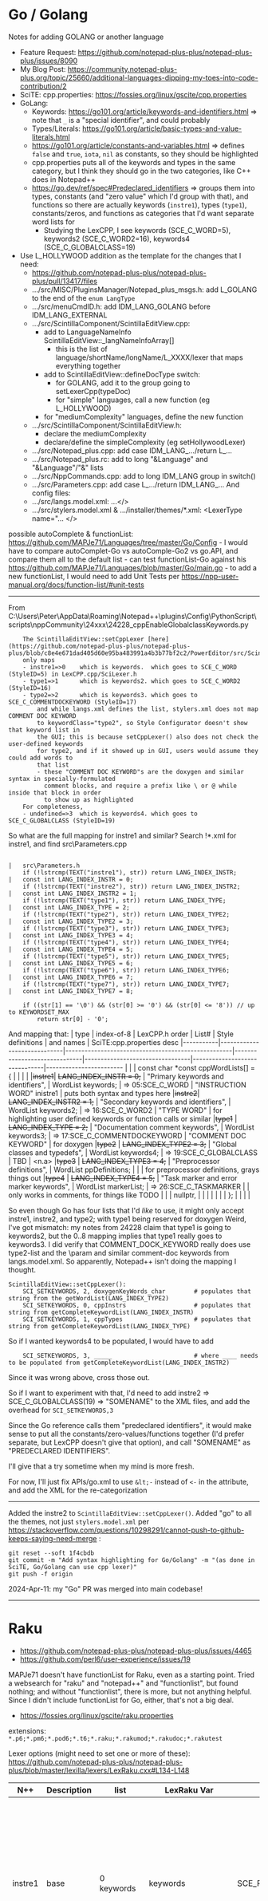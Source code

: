 # Go / Golang

Notes for adding GOLANG or another language
- Feature Request: https://github.com/notepad-plus-plus/notepad-plus-plus/issues/8090
- My Blog Post: https://community.notepad-plus-plus.org/topic/25660/additional-languages-dipping-my-toes-into-code-contribution/2
- SciTE: cpp.properties: https://fossies.org/linux/gscite/cpp.properties
- GoLang:
	- Keywords: https://go101.org/article/keywords-and-identifiers.html     => note that `_` is a "special identifier", and could probably
	- Types/Literals: https://go101.org/article/basic-types-and-value-literals.html
    - https://go101.org/article/constants-and-variables.html    => defines `false` and `true`, `iota`, `nil` as constants, so they should be highlighted
	- cpp.properties puts all of the keywords and types in the same category,
		but I think they should go in the two categories, like C++ does in Notepad++
    - https://go.dev/ref/spec#Predeclared_identifiers => groups them into types, constants (and "zero value" which I'd group with that), and functions
        so there are actually keywords (`instre1`), types (`type1`), constants/zeros, and functions as categories that I'd want separate word lists for
        - Studying the LexCPP, I see keywords (SCE_C_WORD=5), keywords2 (SCE_C_WORD2=16), keywords4 (SCE_C_GLOBALCLASS=19)
- Use L_HOLLYWOOD addition as the template for the changes that I need:
	- https://github.com/notepad-plus-plus/notepad-plus-plus/pull/13417/files
	- .../src/MISC/PluginsManager/Notepad_plus_msgs.h: add L_GOLANG to the end of the `enum LangType`
	- .../src/menuCmdID.h: add IDM_LANG_GOLANG before IDM_LANG_EXTERNAL
	- .../src/ScintillaComponent/ScintillaEditView.cpp:
		- add to LanguageNameInfo ScintillaEditView::_langNameInfoArray[]
  			- this is the list of language/shortName/longName/L_XXXX/lexer that maps everything together
		- add to ScintillaEditView::defineDocType switch:
			- for GOLANG, add it to the group going to setLexerCpp(typeDoc)
			- for "simple" languages, call a new function (eg L_HOLLYWOOD)
		- for "mediumComplexity" languages, define the new function
	- .../src/ScintillaComponent/ScintillaEditView.h:
		- declare the mediumComplexity
		- declare/define the simpleComplexity (eg setHollywoodLexer)
	- .../src/Notepad_plus.cpp: add case IDM_LANG_.../return L_...
	- .../src/Notepad_plus.rc: add to long "&Language" and "&Language"/"&<LETTER>" lists
	- .../src/NppCommands.cpp: add to long IDM_LANG group in switch()
	- .../src/Parameters.cpp: add case L_.../return IDM_LANG_...
And config files:
	- .../src/langs.model.xml: <Language>...</>
	- .../src/stylers.model.xml & .../installer/themes/*.xml: <LexerType name="... </>

possible autoComplete & functionList: https://github.com/MAPJe71/Languages/tree/master/Go/Config
	- I would have to compare autoComplet-Go vs autoComple-Go2 vs go.API, and compare them all to the default list
	- can test functionList-Go against his https://github.com/MAPJe71/Languages/blob/master/Go/main.go
	- to add a new functionList, I would need to add Unit Tests per https://npp-user-manual.org/docs/function-list/#unit-tests


-----
From C:\Users\Peter\AppData\Roaming\Notepad++\plugins\Config\PythonScript\scripts\nppCommunity\24xxx\24228_cppEnableGlobalclassKeywords.py

```
    The ScintillaEditView::setCppLexer [here](https://github.com/notepad-plus-plus/notepad-plus-plus/blob/c8e4e671dad405d60e95ba483991a4b3b77bf2c2/PowerEditor/src/ScintillaComponent/ScintillaEditView.cpp#L929)
    only maps
    - instre1=>0    which is keywords.  which goes to SCE_C_WORD  (StyleID=5) in LexCPP.cpp/SciLexer.h
    - type1=>1      which is keywords2. which goes to SCE_C_WORD2 (StyleID=16)
    - type2=>2      which is keywords3. which goes to SCE_C_COMMENTDOCKEYWORD (StyleID=17)
        and while langs.xml defines the list, stylers.xml does not map COMMENT DOC KEYWORD
        to keywordClass="type2", so Style Configurator doesn't show that keyword list in
        the GUI; this is because setCppLexer() also does not check the user-defined keywords
        for type2, and if it showed up in GUI, users would assume they could add words to
        that list
        - these "COMMENT DOC KEYWORD"s are the doxygen and similar syntax in specially-formulated
          comment blocks, and require a prefix like \ or @ while inside that block in order
          to show up as highlighted
    For completeness,
    - undefined=>3  which is keywords4. which goes to SCE_C_GLOBALCLASS (StyleID=19)
```

So what are the full mapping for instre1 and similar? Search !*.xml for instre1, and find src\Parameters.cpp
```
                                                                            |   src\Parameters.h
	if (!lstrcmp(TEXT("instre1"), str)) return LANG_INDEX_INSTR;            |   const int LANG_INDEX_INSTR = 0;
	if (!lstrcmp(TEXT("instre2"), str)) return LANG_INDEX_INSTR2;           |   const int LANG_INDEX_INSTR2 = 1;
	if (!lstrcmp(TEXT("type1"), str)) return LANG_INDEX_TYPE;               |   const int LANG_INDEX_TYPE = 2;
	if (!lstrcmp(TEXT("type2"), str)) return LANG_INDEX_TYPE2;              |   const int LANG_INDEX_TYPE2 = 3;
	if (!lstrcmp(TEXT("type3"), str)) return LANG_INDEX_TYPE3;              |   const int LANG_INDEX_TYPE3 = 4;
	if (!lstrcmp(TEXT("type4"), str)) return LANG_INDEX_TYPE4;              |   const int LANG_INDEX_TYPE4 = 5;
	if (!lstrcmp(TEXT("type5"), str)) return LANG_INDEX_TYPE5;              |   const int LANG_INDEX_TYPE5 = 6;
	if (!lstrcmp(TEXT("type6"), str)) return LANG_INDEX_TYPE6;              |   const int LANG_INDEX_TYPE6 = 7;
	if (!lstrcmp(TEXT("type7"), str)) return LANG_INDEX_TYPE7;              |   const int LANG_INDEX_TYPE7 = 8;

	if ((str[1] == '\0') && (str[0] >= '0') && (str[0] <= '8')) // up to KEYWORDSET_MAX
		return str[0] - '0';
```

And mapping that:
|  type     |    index-of-8               | LexCPP.h order                                     | List#                        | Style definitions               |   and names                   | SciTE:cpp.properties desc
|-----------|-----------------------------|----------------------------------------------------|------------------------------|---------------------------------|-------------------------------|------------------------
|           |                             | const char *const cppWordLists[] = {               |                              |                                 |                               |
|~~instre1~~|  ~~LANG_INDEX_INSTR = 0;~~  |        "Primary keywords and identifiers",         |	WordList keywords;          | => 05:SCE_C_WORD                | "INSTRUCTION WORD" inistre1   |   puts both syntax and types here
|~~instre2~~|  ~~LANG_INDEX_INSTR2 = 1;~~ |        "Secondary keywords and identifiers",       |	WordList keywords2;         | => 16:SCE_C_WORD2               | "TYPE WORD"                   |   for highlighting user defined keywords or function calls or similar
|~~type1~~  |  ~~LANG_INDEX_TYPE = 2;~~   |        "Documentation comment keywords",           |	WordList keywords3;         | => 17:SCE_C_COMMENTDOCKEYWORD   | "COMMENT DOC KEYWORD"         |   for doxygen
|~~type2~~  |  ~~LANG_INDEX_TYPE2 = 3;~~  |        "Global classes and typedefs",              |	WordList keywords4;         | => 19:SCE_C_GLOBALCLASS         | TBD                           |   <n.a>
|~~type3~~  |  ~~LANG_INDEX_TYPE3 = 4;~~  |        "Preprocessor definitions",                 |	WordList ppDefinitions;     |                                 |                               |   for preprocessor definitions, grays things out
|~~type4~~  |  ~~LANG_INDEX_TYPE4 = 5;~~  |        "Task marker and error marker keywords",    |	WordList markerList;        | => 26:SCE_C_TASKMARKER          |                               |   only works in comments, for things like TODO
|           |                             |         nullptr,                                   |                              |                                 |                               |
|           |                             | };                                                 |                              |                                 |                               |


So even though Go has four lists that I'd _like_ to use, it might only accept instre1, instre2, and type2; with type1 being reserved for doxygen
Weird, I've got mismatch: my notes from 24228 claim that type1 is going to keywords2, but the 0..8 mapping implies that type1 really goes to keywords3.
I did verify that COMMENT_DOCK_KEYWORD really does use type2-list and the \param and similar comment-doc keywords from langs.model.xml.
So apparently, Notepad++ isn't doing the mapping I thought.

```
ScintillaEditView::setCppLexer():
    SCI_SETKEYWORDS, 2, doxygenKeyWords_char        # populates that string from the getWordList(LANG_INDEX_TYPE2)
    SCI_SETKEYWORDS, 0, cppInstrs                   # populates that string from getCompleteKeywordList(LANG_INDEX_INSTR)
    SCI_SETKEYWORDS, 1, cppTypes                    # populates that string from getCompleteKeywordList(LANG_INDEX_TYPE)
```

So if I wanted keywords4 to be populated, I would have to add
```
    SCI_SETKEYWORDS, 3, _____                       # where ____ needs to be populated from getCompleteKeywordList(LANG_INDEX_INSTR2)
```
Since it was wrong above, cross those out.

So if I want to experiment with that, I'd need to add instre2 => SCE_C_GLOBALCLASS(19) => "SOMENAME" to the XML files, and add the overhead for `SCI_SETKEYWORDS,3`  

Since the Go reference calls them "predeclared identifiers", it would make sense to put all the constants/zero-values/functions together (I'd prefer separate, but LexCPP doesn't give that option), and call "SOMENAME" as "PREDECLARED IDENTIFIERS".

I'll give that a try sometime when my mind is more fresh.  

For now, I'll just fix APIs/go.xml to use `&lt;-` instead of `<-` in the attribute, and add the XML for the re-categorization

---

Added the instre2 to `ScintillaEditView::setCppLexer()`.  Added "go" to all the themes, not just `stylers.model.xml`
per https://stackoverflow.com/questions/10298291/cannot-push-to-github-keeps-saying-need-merge :
```
git reset --soft 1f4cbdb
git commit -m "Add syntax highlighting for Go/Golang" -m "(as done in SciTE, Go/Golang can use cpp lexer)"
git push -f origin
```


2024-Apr-11: my "Go" PR was merged into main codebase!

---

# Raku

- https://github.com/notepad-plus-plus/notepad-plus-plus/issues/4465
- https://github.com/perl6/user-experience/issues/19

MAPJe71 doesn't have functionList for Raku, even as a starting point.  Tried a websearch for "raku" and "notepad++" and "functionlist", but found nothing; and without "functionlist", there is more, but not anything helpful.  Since I didn't include functionList for Go, either, that's not a big deal.

- https://fossies.org/linux/gscite/raku.properties

extensions: `*.p6;*.pm6;*.pod6;*.t6;*.raku;*.rakumod;*.rakudoc;*.rakutest`

Lexer options (might need to set one or more of these): https://github.com/notepad-plus-plus/notepad-plus-plus/blob/master/lexilla/lexers/LexRaku.cxx#L134-L148

| N++     | Description              | list        | LexRaku Var          | SCE               | Keywords
|---------|--------------------------|-------------|----------------------|-------------------|----------
| instre1 | base                     | 0 keywords  | keywords             | SCE_RAKU_WORD     | BEGIN CATCH CHECK CONTROL END ENTER EVAL FIRST INIT KEEP LAST LEAVE NEXT POST PRE START TEMP UNDO after also andthen as async augment bag before but category circumfix class cmp complex constant contend default defer div does dynamic else elsif enum eq eqv extra fail fatal ff fff for gather gcd ge given grammar gt handles has if infix is lcm le leave leg let lift loop lt macro make maybe method mix mod module multi ne not o only oo or orelse orwith postcircumfix postfix prefix proto regex repeat require return-rw returns role rule size_t slang start str submethod subset supersede take temp term token trusts try unit unless until when where while with without x xor xx
| instre2 | functions                | 1 keywords2 | functions            | SCE_RAKU_FUNCTION | ACCEPTS AT-KEY EVALFILE EXISTS-KEY Filetests IO STORE abs accept acos acosec acosech acosh acotan acotanh alarm and antipairs asec asech asin asinh atan atan2 atanh base bind binmode bless break caller ceiling chars chdir chmod chomp chop chr chroot chrs cis close closedir codes comb conj connect contains continue cos cosec cosech cosh cotan cotanh crypt dbm defined die do dump each elems eof exec exists exit exp expmod fc fcntl fileno flat flip flock floor fmt fork formats functions get getc getpeername getpgrp getppid getpriority getsock gist glob gmtime goto grep hyper import index int invert ioctl is-prime iterator join keyof keys kill kv last lazy lc lcfirst lines link list listen local localtime lock log log10 lsb lstat map match mkdir msb msg my narrow new next no of open ord ords our pack package pairs path pick pipe polymod pop pos pred print printf prototype push quoting race rand read readdir readline readlink readpipe recv redo ref rename requires reset return reverse rewinddir rindex rmdir roots round samecase say scalar sec sech seek seekdir select semctl semget semop send set setpgrp setpriority setsockopt shift shm shutdown sign sin sinh sleep sockets sort splice split sprintf sqrt srand stat state study sub subst substr substr-rw succ symlink sys syscall system syswrite tan tanh tc tclc tell telldir tie time times trans trim trim-leading trim-trailing truncate uc ucfirst unimatch uniname uninames uniprop uniprops unival unlink unpack unpolar unshift untie use utime values wait waitpid wantarray warn wordcase words write
| type1   | types                    | 2 keywords3 | typesBasic           | SCE_RAKU_TYPEDEF  | AST Any Block Bool CallFrame Callable Code Collation Compiler Complex ComplexStr Cool CurrentThreadScheduler Date DateTime Dateish Distribution Distribution::Hash Distribution::Locally Distribution::Path Duration Encoding Encoding::Registry Endian FatRat ForeignCode HyperSeq HyperWhatever Instant Int IntStr Junction Label Lock::Async Macro Method Mu Nil Num NumStr Numeric ObjAt Parameter Perl PredictiveIterator Proxy RaceSeq Rat RatStr Rational Real Routine Routine::WrapHandle Scalar Sequence Signature Str StrDistance Stringy Sub Submethod Telemetry Telemetry::Instrument::Thread Telemetry::Instrument::ThreadPool Telemetry::Instrument::Usage Telemetry::Period Telemetry::Sampler UInt ValueObjAt Variable Version Whatever WhateverCode atomicint bit bool buf buf1 buf16 buf2 buf32 buf4 buf64 buf8 int int1 int16 int2 int32 int4 int64 int8 long longlong num num32 num64 rat rat1 rat16 rat2 rat32 rat4 rat64 rat8 uint uint1 uint16 uint2 uint32 uint4 uint64 uint8 utf16 utf32 utf8
| type2   | types composite          | 3 keywords4 | typesComposite       | SCE_RAKU_TYPEDEF  | Array Associative Bag BagHash Baggy Blob Buf Capture Enumeration Hash Iterable Iterator List Map Mix MixHash Mixy NFC NFD NFKC NFKD Pair Positional PositionalBindFailover PseudoStash QuantHash Range Seq Set SetHash Setty Slip Stash Uni utf8
| type3   | types domain specific    | 4 keywords5 | typesDomainSpecific  | SCE_RAKU_TYPEDEF  | Attribute Cancellation Channel CompUnit CompUnit::Repository CompUnit::Repository::FileSystem CompUnit::Repository::Installation Distro Grammar IO IO::ArgFiles IO::CatHandle IO::Handle IO::Notification IO::Path IO::Path::Cygwin IO::Path::QNX IO::Path::Unix IO::Path::Win32 IO::Pipe IO::Socket IO::Socket::Async IO::Socket::INET IO::Spec IO::Spec::Cygwin IO::Spec::QNX IO::Spec::Unix IO::Spec::Win32 IO::Special Kernel Lock Match Order Pod::Block Pod::Block::Code Pod::Block::Comment Pod::Block::Declarator Pod::Block::Named Pod::Block::Para Pod::Block::Table Pod::Defn Pod::FormattingCode Pod::Heading Pod::Item Proc Proc::Async Promise Regex Scheduler Semaphore Supplier Supplier::Preserving Supply Systemic Tap Thread ThreadPoolScheduler VM
| type4   | types domain exceptions  | 5 keywords6 | typesExceptions      | SCE_RAKU_TYPEDEF  | Backtrace Backtrace::Frame CX::Done CX::Emit CX::Last CX::Next CX::Proceed CX::Redo CX::Return CX::Succeed CX::Take CX::Warn Exception Failure X::AdHoc X::Anon::Augment X::Anon::Multi X::Assignment::RO X::Attribute::NoPackage X::Attribute::Package X::Attribute::Required X::Attribute::Undeclared X::Augment::NoSuchType X::Bind X::Bind::NativeType X::Bind::Slice X::Caller::NotDynamic X::Channel::ReceiveOnClosed X::Channel::SendOnClosed X::Comp X::Composition::NotComposable X::Constructor::Positional X::Control X::ControlFlow X::ControlFlow::Return X::DateTime::TimezoneClash X::Declaration::Scope X::Declaration::Scope::Multi X::Does::TypeObject X::Dynamic::NotFound X::Eval::NoSuchLang X::Export::NameClash X::IO X::IO::Chdir X::IO::Chmod X::IO::Copy X::IO::Cwd X::IO::Dir X::IO::DoesNotExist X::IO::Link X::IO::Mkdir X::IO::Move X::IO::Rename X::IO::Rmdir X::IO::Symlink X::IO::Unlink X::Inheritance::NotComposed X::Inheritance::Unsupported X::Method::InvalidQualifier X::Method::NotFound X::Method::Private::Permission X::Method::Private::Unqualified X::Mixin::NotComposable X::NYI X::NoDispatcher X::Numeric::Real X::OS X::Obsolete X::OutOfRange X::Package::Stubbed X::Parameter::Default X::Parameter::MultipleTypeConstraints X::Parameter::Placeholder X::Parameter::Twigil X::Parameter::WrongOrder X::Phaser::Multiple X::Phaser::PrePost X::Placeholder::Block X::Placeholder::Mainline X::Pod X::Proc::Async X::Proc::Async::AlreadyStarted X::Proc::Async::BindOrUse X::Proc::Async::CharsOrBytes X::Proc::Async::MustBeStarted X::Proc::Async::OpenForWriting X::Proc::Async::TapBeforeSpawn X::Proc::Unsuccessful X::Promise::CauseOnlyValidOnBroken X::Promise::Vowed X::Redeclaration X::Role::Initialization X::Scheduler::CueInNaNSeconds X::Seq::Consumed X::Sequence::Deduction X::Signature::NameClash X::Signature::Placeholder X::Str::Numeric X::StubCode X::Syntax X::Syntax::Augment::WithoutMonkeyTyping X::Syntax::Comment::Embedded X::Syntax::Confused X::Syntax::InfixInTermPosition X::Syntax::Malformed X::Syntax::Missing X::Syntax::NegatedPair X::Syntax::NoSelf X::Syntax::Number::RadixOutOfRange X::Syntax::P5 X::Syntax::Perl5Var X::Syntax::Regex::Adverb X::Syntax::Regex::SolitaryQuantifier X::Syntax::Reserved X::Syntax::Self::WithoutObject X::Syntax::Signature::InvocantMarker X::Syntax::Term::MissingInitializer X::Syntax::UnlessElse X::Syntax::Variable::Match X::Syntax::Variable::Numeric X::Syntax::Variable::Twigil X::Temporal X::Temporal::InvalidFormat X::TypeCheck X::TypeCheck::Assignment X::TypeCheck::Binding X::TypeCheck::Return X::TypeCheck::Splice X::Undeclared
| type5   | adverbs                  | 6 keywords7 | adverbs              | SCE_RAKU_ADVERB   | D a array b backslash c closure delete double exec exists f function h hash heredoc k kv p q qq quotewords s scalar single sym to v val w words ww x

Oddly, while they have four different keyword lists for types, they only have one SCE_RAKU_TYPEDEF=22 style number for it; since Notepad++ cannot map multiple lists to the same Style in StyleConfigurator, I guess I'll have to merge those.


|  # | SCE                    | Styling                                               |
|----|------------------------|-------------------------------------------------------|
|  0 | SCE_RAKU_DEFAULT       | fore:#808080                                          |
|  1 | SCE_RAKU_ERROR         | \$(colour.error)                                       |
|  2 | SCE_RAKU_COMMENTLINE   | \$(colour.code.comment.line),$(font.code.comment.line) |
|  3 | SCE_RAKU_COMMENTEMBED  | \$(colour.code.comment.doc),$(font.code.comment.doc)   |
|  4 | SCE_RAKU_POD           | \$(colour.code.comment.box),$(font.code.comment.box)   |
|  5 | SCE_RAKU_CHARACTER     | \$(colour.char),$(font.monospace)                      |
|  6 | SCE_RAKU_HEREDOC_Q     | fore:#7F007F,back:#DDD0DD,notbold                     |
|  7 | SCE_RAKU_HEREDOC_QQ    | fore:#7F007F,back:#DDD0DD,bold                        |
|  8 | SCE_RAKU_STRING        | \$(colour.char),$(font.monospace)                      |
|  9 | SCE_RAKU_STRING_Q      | $(style.raku.8)                                       |
| 10 | SCE_RAKU_STRING_QQ     | \$(colour.string),$(font.monospace)                    |
| 11 | SCE_RAKU_STRING_Q_LANG | $(style.raku.10)                                      |
| 12 | SCE_RAKU_STRING_VAR    | fore:#D600B5,bold                                     |
| 13 | SCE_RAKU_REGEX         | fore:#000000,back:#A0FFA0                             |
| 14 | SCE_RAKU_REGEX_VAR     | $(style.raku.12),back:#A0FFA0                         |
| 15 | SCE_RAKU_ADVERB        | $(colour.preproc),bold                                |
| 16 | SCE_RAKU_NUMBER        | $(colour.number)                                      |
| 17 | SCE_RAKU_PREPROCESSOR  | \$(colour.notused), $(font.notused)                     |
| 18 | SCE_RAKU_OPERATOR      | $(colour.operator),bold                               |
| 19 | SCE_RAKU_WORD          | $(colour.keyword),bold                                |
| 20 | SCE_RAKU_FUNCTION      | $(style.raku.19)                                      |
| 21 | SCE_RAKU_IDENTIFIER    | $(colour.operator)                                    |
| 22 | SCE_RAKU_TYPEDEF       | $(style.raku.19)                                      |
| 23 | SCE_RAKU_MU            | $(style.raku.0)                                       |
| 24 | SCE_RAKU_POSITIONAL    | fore:#6E05BE                                          |
| 25 | SCE_RAKU_ASSOCIATIVE   | fore:#F4D50A                                          |
| 26 | SCE_RAKU_CALLABLE      | $(style.raku.21)                                      |
| 27 | SCE_RAKU_GRAMMAR       | $(style.raku.15)                                      |
| 28 | SCE_RAKU_CLASS         | $(style.raku.15)                                      |

### 2024-Apr-13

While preparing my environment, making sure I could build today's main branch, etc, I noticed a comment in `langs.model.xml` for `name="asm"` that says the `type5` and `type6` keywords must "also be in ....".  That got me curiuos, so I looked at `stylers.model.xml`, and saw that it only has style entries for `type1-4` .  So I wonder if the right thing is to have the `<Keywords>` entries separate for Raku's `type1-4`, but only have the single `type1` entry for the SCE_RAKU_TYPEDEF style.  I think that's my plan.

Start with the `langs.model` with the 7 lists; then do `stylers.model` by copying perl's big list, and replicating over the ones that seem similar, assigning the keywordClass for ADVERB, WORD, FUNCTION, and TYPEDEF.  For the styles that don't have an equivalent, use `raku.properties` suggestions.  With that, I can see `raku` in the **Preferences > Language** and **Style Configurator** language list, but the Style Configurator complains about not being able to look up the keyword lists for the four styles, since I haven't done the code fixes yet.  Still, good starting point

- /PowerEditor/src/MISC/PluginsManager/Notepad_plus_msgs.h: add L_RAKU to the end of the `enum LangType`
- /PowerEditor/src/menuCmdID.h: add IDM_LANG_RAKU as +90, before IDM_LANG_EXTERNAL
- /PowerEditor/src/ScintillaEditView.cpp and .h:
	- add to LanguageNameInfo ScintillaEditView::_langNameInfoArray[]
	- add to ScintillaEditView::defineDocType switch:
		- simple vs complex:
			- for "simple" language, call a new function (eg L_HOLLYWOOD) and define it just in .h, calling setLexer
				- looking at the setLexer() that it calls, it defines 0 as instre1, 1 as instre2, and 2-8 as type1-7, for whichever you pass in
				- it also does SCI_SETPROPERTY for fold, fold.compact, fold.comment
			- for "mediumComplexity" languages, define the new function where it manually does the lists, where it does a separate SCI_SETKEYWORDS call for eac
		- Based on the numbering, I can just use "simple", because LexRaku.cpp uses the same order as NPP does... but it depends if I need to change the other properties or not.  Oddly, even the ones like setSqlLexer(), which set a property, are defined in the .h, So calling this "simple".
		- Create setRakuLexer() in .h, with the setLexer() call for lists 0-6
		- setLexer() already does the fold/fold.compact/fold.comment to 1.    Set the raku-specific folding to 1 as well.
		- in .cpp, add `L_RAKU:setRakuLexer();` to the switch
- /PowerEditor/src/Notepad_plus.cpp: add case IDM_LANG_.../return L_...
- /PowerEditor/src/Notepad_plus.rc: add to long "&Language" and "&Language"/"&<LETTER>" lists
- /PowerEditor/src/NppCommands.cpp: add to long IDM_LANG group in switch()
- /PowerEditor/src/Parameters.cpp: add case L_.../return IDM_LANG_...
- /PowerEditor/installer/APIs/raku.xml: autoComplete file (simply alphabetize the keyword lists)
- NO - /PowerEditor/installer/functionList/raku: not implemented, since I'm not confident in my ability to handle exceptions

### 2024-Apr-14

Finished the themes.

Squash / force-push:
```
git reset --soft 906f6e4
git commit -m "Add syntax highlighting for Raku" -m "Based on SciTE, Go/Golang can use cpp lexer." -m "use the Perl color scheme from each theme as the basis for the Raku color scheme"
git push -f origin
```

=> https://github.com/notepad-plus-plus/notepad-plus-plus/pull/15000

# Enabling SubStyles in Main App

After working with SubStyles in the handful of lexers using PythonScript ([main script](https://github.com/pryrt/nppStuff/blob/main/pythonScripts/useful/SubStylesForLexer.py) and [experiments](https://github.com/pryrt/nppStuff/blob/main/pythonScripts/nppCommunity/25xxx/25980-SubStyle-Experiments.py)), I have some ideas for how I'd do it if I were implementing SubStyles in the base app:
- I would limit it to probably 8 substyles per language
- I might want something like `ScintillaEditView::SetLexer(langType, LIST|OF|LISTS)` and `ScintillaEditView::SetKeywords(langType, *keywords, index)` to help wrap them and make them consistent
	- bash uses simple
 	- cpp family of course uses complex

### 2024-Aug-08

- ISSUE `https://github.com/notepad-plus-plus/notepad-plus-plus/issues/15520`
- Trying to get the screenshot for Don with the extra keyword lists, I learned that Notepad++ will only show the builtin+user boxes in the GUI for known keywordClass, so I will need to figure out how to get that enabled for my new keywords -- that's probably the first thing to do.
    - src\Parameters.cpp::StyleArray::addStyler() calls the getKwClassFromName() and populates the _keywordClass element of the Style structure instance
        - I will probably want to expand this variable to handle the keyword class integer for substyle# as well as the already-defined ones
    - src\Parameters.cpp::getKwClassFromName() returns the appropriate LANG_INDEX_xxx
    - src\Parameters.h defines the LANG_INDEX_xxx as constants -- so this is where I'd add the LANG_INDEX_SUBSTYLEn definitions as well
    - src\Parameters.cpp::NppParameters::feedKeyWordsParameters() is where those are populated, and that compares against KEYWORDSET_MAX
    - scintilla\include\Scinitlla.h defines KEYWORDSET_MAX to be 30.  (But a derived constant is limited to SCE_USER_KWLIST_TOTAL=28, so I wouldn't want to go above that; wait, no, I think those SCE_USER_xxx constants ar for UDL, based on the folder-in-code, etc)
    - src\ScintillaComponent\ScintillaEditView.cpp::ScintillaEditView::SetExternalLexer also uses KEYWORDSET_MAX ... but I believe it's only used for lexer plugins, not normal lexers
    - src\WinControls\ColourPicker\WordStyleDlg.cpp::WordStyleDlg::setVisualFromStyle()'s `shouldBeDisplayed` Boolean appears to be what determines whether the boxes get displayed or not
    - Originally, I had been thinking I'd do mine alongside the existing keywords, but the more I read here (as may be obvious from the tone of my notes), the more my mind has shifted to just adding mine into the same feature
        - Based on what I've read so far, LANG_INDEX_SUBSTYLE1-8 could be set to 11-18, which would leave room for Don to expand the normal keywords from 0-8 to 0-10 and 19-29
    - src\ScintillaComponent\ScintillaEditView.cpp::SctinillaEditView::makeStyle() -- this is used by some of the lexers (like HTML) for easily setting lists 0-9 based on which language
        - so I think I would want a parallel `makeSubStyle()` which used its own *pSsKwArray for those lexers that need it
- At this point, I need to start making code changes, to see if I've understood things correctly.
    - I've already added substyles1-8 to the CPP lexer, so now I want to see if I can get it to show the lists.
    - src\Parameters.h = add the LANG_INDEX_SUBSTYLE# values
    - src\Parameters.cpp::getKwClassFromName() = add the returns for those.
    - since the _keywordClass integer is set from that function, I _think_ that's all I need to do to make it visible
    - build and try: at first, I thought it was working -- I was able to add it, and I saw them in the Style Configurator.  But then something happened, and it's started crashing.
    - revert and build: it doesn't crash
    - put it back, but using 9-16 instead of 11-18 and build: it still crashes
    - I wonder whether it's the user keywords -- yes, as soon as I don't have any user keywords in stylers.xml, it stops crashing.  So there's obviously some array out-of-bounds, but I have no idea where.
    - Bring them back one at a time: they are all working now.  What?! I guess I'll have to watch carefully; my guess is that somehwhere, there's an array out-of-bounds, but it doesn't always trigger, depending on active memory map.  Still, untill I've got more framework in place (and maybe I'll figure out the list as I start dealing with the actual keywords lists), I should probably restrict it to having user keywords for just substyle1
    - src\Parameters.cpp::NppParameters::feedKeyWordsParameters() = debugPrint the default-keyword-list, and see that it's reading the default lists okay (also saw that there's a limit of `NB_LIST = 20` for the actual number of keyword lists can be added to the data structure)
    - trying to find where the user-added keywords go, because they must be grabbed when stylers.xml is loaded -- okay, it's in the Parameters.cpp::StyleArray::addStyler() (though it's hard to get the context, because that's restricted to the caller)

### 2024-Aug-09

- Since I have confirmed I have the langs.xml keyword lists and the user-defined stylers.xml keywords list for the C++ substyles, next step is to make sure i know how to access them from the ScintillaEditView
	- ScintillaEditView::setCppLexer
	- With some OutputDebugString, able to confirm that the pKwArray[i] contains the list of user keywords for a given style, and the getCompleteKeywordList() combines the user keywords with the default keywords, with the user keywords coming first.
	- confirm that the simple .h-only and the .cpp-defined both use the ::makeStyle() to generate the array of keywords
		- it grabs the LexerStyler object
		- then iterate through the styles in the LexerStyler object, and if there's a keyword list to populate, then it tries to populate that string
			- that's probably where my memory issue was: there were only slots 0..10, but I was populating 11..18 or 9..16, both of which overrun the **keywordArray
			- I need to do some debug printing here, to make sure I understand how it's being populated
			- So yes, it would definitely try to set keywordArray[SLOT] = style._keywords.c_str(), which would overflow for SLOT>9.  
	- So I'm thinking that the *pKwArray[10] that's hardcoded throughout really needs to be *pKwArray[NB_LIST] instead, assuming NB_LIST from Parameters.h propagates to ScintillaEditView.  But before I implement that, need to check some logic:
		- NB_LIST is currently only used for the struct "Lang"'s _langKeyWordList[NB_LIST], a specific entry of which is returned from Lang::getWords(), which is called by NppParameters::getWordList(), which is called by setCppLexer() and a few other custom and generically thru ScintillaEditView::getCompleteKeywordList().
		- so yes, it definitely affects all the lexers
		- for now, change just the CPP's *pKwArray[NB_LIST] -- without any changes, it does seem to work.
		- add `pryrt8` to substyle8's user list, and rerun
		- took me a while to get it properly printing the lists -- but now I can see the lists whether there was one in stylers (shows list) or not (shows null)
		- so yes, propagate the [NB_LIST] to all those instances, it still works
	- Curious: since the makeStyle() only needed an output array big enough in order to work, and since I think makeStyle() also calls the SCI_STYLESETFORE/BACK/etc, I _think_ that the colors should already be set for the new styles, so try SCI_STYLEGETFORE/..., and print them: yes, it's printing the unique colors I gave it.
		- Does that mean if I go over to code that has the `pryrt` or `substyle` keywords, I will see highlighting?  Yes!  It works!

SAFETY COMMIT!
```
   SubStyles are working for LexCPP
   - updated to `*pKwArray[NB_LIST]` for all arguments to makeStyle()
   - the makeStyle() already sets the colors
   - doing a loop in the setCppLexer() to call the SubStyle allocate
       and setIdentifiers()
   - my example code will show the new colors on the defined keywords!

   TODO = need to clean it up into a function, and start applying it to the other lexers!
```

- Create a new ScintillaEditView::populateSubStyleKeywords() as a wrapper over my allocate-and-loop
	- try calling that instead of my local copy from setCppLexer ⇒ that works
- Now it's time to start adding them to the other languages
	- C/C#/CPP all work, as does Go and Java.  Javascript and Typescript aren't working... but I think those don't use setCppLexer... I'll have to double-check that.  RC works; ActionScript (Flash) ok; Swift ok.
	- JS/Javascript use setJsLexer(), so let's go populate that one -- that makes Languages>JavaScript work, but not embedded JS (because that uses the HTML lexer, which isn't enabled yet)
	- setXmlLexer is called by L_PHP, L_ASP, L_JSP, L_HTML, L_XML
		- if it's L_XML, it then does the makeStyle directly
		- for the other ones, it then calls _all_ of setHTMLLexer, setEmbedded(JS|Php|Asp)Lexer()
			- setHTMLLexer,JS,Php,Asp each calls their own makeStyle
		- I think that means that for XML, I just call my SubStyles wrapper once, but for the other four, I will call them 4x, so they'll each get their own 8 
		- where do each of the SCE_H* map?
			- HTML uses H_TAG=1 and H_ATTRIBUTE=3 
				- needs to be set in setHTMLLexer()
			- HJ_WORD=46 appears to be the JavaScript Embedded WORD
				- needs to be set in setEmbeddedJSLexer()
			- HJA_WORD=61 is server-side javascript, which Notepad++ isn't using
			- HB_WORD=74 is embedded vbscript, which Notepad++ isn't using
			- HP_WORD=96 is embedded python, which Notepad++ isn't using
			- HPHP_WORD=121 is the PHP, which _is_ being used
				- needs to be set in setEmbeddedPhpLexer()
			- where is ASP?  
				- Digging in, it's 81-86, which LexHTML claims as "server basic", and that range doesn't have any substyles defined.
		- based on what I see here, I think each are going to get their own set of 8 substyles -- so HTML gets 8, embedded JS gets 8, and PHP get 8 -- which is going to be nice.  But I'll have to watch my debug prints to see what StyleID each gets assigned to.
		- TODO: next steps will be starting those allocations, and looking at the StyleID allocated for each

### 2024-Aug-10

- Start by setting up my development here... Since I hadn't edited the src\*.model.xml, but only the local bin directory stylers/langs.xml, I needed to recreate that.
	- hmm, C/C#/CPP all work; Go and Java work; Javascript.js works, but Typescript is not (it doesn't even do the debug print).  I thought I had tested that earlier, but maybe not.
	- no, the L_TYPESCRIPT is elsewhere, so I'll have to do that.  But first:
	- I forgot today to setup and verify RC, FLASH(ACTIONSCRIPT) and SWIFT.  At this point, modify the src\*.model, because I don't want to forget this again ⇒ those work, too
	- Now implement typescript ⇒ good
- Time to move on to the LexHTML family
	- First update the langs*.xml.  
	- Since I don't know which substyle numbers will be assigned, let's call the wrappers next, so I can see the debug prints as I choose each language.
		- XML, split into two, originally did 192 and 200 -- but why 8, rather than 4?  Because i forgot to propagate the parameter to the message, which hardcoded 8.  Fix that.  Now 192 and 196. 
		- Add styles for the XML and HTML, both in those ranges.  Right now, I can see the XML attributes, but not XML tags: it appears in XML mode that all tags are "recognized" and none "unrecognized", and thus it never checks for specific words.  
		- Change XML to allocate all 8 to attributes, instead.
		- Enable the four+four in HTML, and verify it works as expected, with 192 and 196 as the starting points; update the styles to match
		- Enable the embedded JS ⇒ starts at 200.  update the styles to match
		- Enable the embedded PHP ⇒ 208.  update the styles to match
		- Enable the embedded ASP (I think based on HB_WORD=74) ⇒ it does allocate them, starting at 216, and it styles with the empty style; so add styles starting at 216 with user keywords for the asp.  That works.  So even though NPP is using the 81-86, it's allowing me to base its keyword list off of 74 from the 71-76 range, so that's good
- Bash has two groups -- identifier and scalar -- so I should probably split between them.
	- identifier is like a function name.  scalar is `$namehere`
	- however, it's currently defined as a "simple" lexer, so everything's inside setLexer()
		- I think I'll have to grab the relevant parts of setLexer() 
		- yep, that worked, and it identified my four identifiers and four scalars
- I was reminded when bash compiled that it requires changing the .h, which recompiles much more.  
	- I don't want to have to do that too many more times, so let's do some planning
	- I want to update setLexer() to have an optional argument, and I'll want to use it once in GDScript.  Once I get that working, I should be able to propagate to the other simple-languages
		- I will need an optional argument that triggers SubStyles, and gives it the base substyle.  
		- hmm, which was the constant for keyword-list-not-used?  Right, makeClass() checks if _keywordClass isnt STYLE_NOT_USED (-1), so that's the one I was thinking of as my default value.  That's different from all the 
		- Yes, it worked.  
		- Oh, realized I might need a second argument, for the firstSubStyle, in case the lexer uses something other than 128.  No, wait, the populateSubStyleKeywords doesn't need to know where it goes... just my debug print does, and it gets that information.  So I don't need another parameter.
	- Lua and Python are the only ones left to do, since Verilog doesn't really have it. Do those together for one build.
		- Oh, Lua already had 4 keyword categories from normal keywords.  Does it really need 8 more?  I think I'll just enable 4... which means I _do_ need a second optional parameter.
		- Yep, Lua works with the additional 4.  Python with the additional 8.
	- Time to commmit
- Get rid of my debug printing
- Clean up the .model.xml to not have my dummy keywords

### 2024-Aug-11

- Work on updating all the themes.  
	- Yesterday, I did one language, but it was tedious.
	- Record a macro for doing actionscript.  Run it on all the remaining themes.  Save and reload.
	- The other LexCPP languages should all have the same sequence, just changing the intitial search.
	- Change the macro to look for `name="c"` and reload.  It worked.
	- continue through the other lexCPP: cpp, cs, go, java, javascript.js (only three themes have this; add it to TODO), rc, swift (only two have it)
	- The LexHTML are all similar, but not identical.  Do the HTML and XML separately.  PHP.  ASP.  JSP wasn't in there -- oh, right, JSP just uses embedded JS, so update that one
	- Now do the rest, one at a time (custom macro each time): bash, gdscript (only in one), lua, and python.
	- Try each theme (ie, just pick it, don't look too deeply): bespin has error, as does HotFudgeSundae.  Use my main N++ instance with XML Tools to syntax check the HTML, and found a missing `</LexerType>` and a problem on a couple of the `keywordClass="substyle#" />`
- Haven't heard anything from Forum user about PHP.  I think maybe I'll just use the classifications found in the [PHP Reserved Words](https://www.php.net/manual/en/reserved.php) docs:
	- [keywords](https://www.php.net/manual/en/reserved.keywords.php)
	- [constants](https://www.php.net/manual/en/string.constants.php) (include the constants from the keywords page)
	- ["other" reserved](https://www.php.net/manual/en/reserved.other-reserved-words.php)
	- [predefined classes](https://www.php.net/manual/en/reserved.other-reserved-words.php)
	- [functions and methods](https://www.php.net/manual/en/indexes.functions.php) -- this is the huge list
	- Surprised to see that when I take out the any of the ones listed in those 5 pages from the N++ list, there are still about 6000 in the N++ list, along with 6000 from the big list.  
	- I think it makes sense to combine keywords+other into the official list, constants and classes into substyle1, functions and methods into substyle2, and the N++ leftovers into substyle3.  That still leaves 5 substyles that are completely separate, and people who want the official big-list and the N++ leftovers to look the same can just apply the same coloring to both styles.

Before doing my rebase and PR, check against the ScintillaEditView _langNameInfoArray:
- Good thing I did: I forgot typescript in the themes (it was only in two themes, so not a big deal to fix -- oh, and I only forgot it in one of them, even easier)

Now it's ready for the rebase and re-commit.  new message will be:
```
Add new user-accessible keyword lists to specific languages (using Substyles)
- Enable up to 8 Scintilla's SubStyles (each), which allow for new keyword lists and styles for the languages with substyles available: ActionScript, ASP, Bash, C, C++, C#, GDScript, Go, HTML, Java, JavaScript (standalone and embedded), JSP, Lua, PHP, Python, Resource (RC), Swift, TypeScript, and XML.
- The new SubStyles have been added to `langs.model.xml`, `stylers.model.xml`, and the themes.
- PHP, which had thousands of keywords, has had the keywords split into a few groups, using three of the new SubStyles (still leaving five SubStyles completely up to the user to populate)

Fixes #15520
```

Rebased and force-push.  Wait for Actions to run and pass.  Submit PR `https://github.com/notepad-plus-plus/notepad-plus-plus/pull/15537`


#### MISC NOTES:

I thought about:

- _ Propagate javascript.js to all themes
- _ Propagate swift to all themes

Those don't really belong in this PR, however, so don't include it.

## Documentation

In 2019, it was [suggested](https://github.com/notepad-plus-plus/notepad-plus-plus/issues/3292#issuecomment-531320436) that the User Manual could document the add-a-language process; back then, I didn't know anything about the process, but since I've done it twice now, I suppose I can try to document it.  I'll start with a rough draft here, which may eventually become part of the UM.

### Enable Existing Lexilla Lexer in Notepad++

The [Lexilla library](https://github.com/ScintillaOrg/lexilla/) which Notepad++ uses for syntax highlighting has many languages available to it that Notepad++ doesn't yet provide in the **Language** menu and Style Configurator.  In general, just creating an [issue](https://github.com/notepad-plus-plus/notepad-plus-plus/issues) to request a language be enabled is not 
sufficient to get it added, because the developers don't have sufficient knowledge of all Lexilla-enabled languages to know if the addition was successful or not; you should put in the request if there's a langauge in Lexilla that you would like added to Notepad++, but, if possible, you could also put in the Pull Request.

The following are all pieces of the codebase that need to be updated in order to activate a currently-inactive lexer. For this description, "Xyz Pdq" will be the placeholder name of your language; you, of course, need to use your own language's name instead of the placeholder.

- `PowerEditor/src/MISC/PluginsManager/Notepad_plus_msgs.h`: 
	- Need to add an `L_XYZPDQ` constant for your language to the end of the `enum LangType` 
	- Insert it between the last real language in the list and `L_EXTERNAL`; **never** insert it before an already-existing language, as the position in the list gives it an integer that is used throughout the codebase and config files.
- `PowerEditor/src/menuCmdID.h`: 
	- Add `#define IDM_LANG_XYZPDQ` between the last existing language and `IDM_LANG_EXTERNAL`, using the next integer for the value (the `L_...` from the enum should be in that same integer slot in the enum)
- `PowerEditor/src/ScintillaComponent/ScintillaEditView.h`
	- declare `setXyzPdqLexer()`
	- if it's a simple lexer, which just needs to define one or more keyword lists, you can define it here instead of in the `.cpp` below, just calling `setLexer(L_XYZPDQ, LIST_0 | LIST_1 | ...);`, similar to what was done for `setHollywoodLexer()`
	- An aside on the keyword lists: The `lexilla/Lexers/LexXyzPdq.cxx` will contain one or more `WordList` variables; usually in `LexerXyzPdq::WordListSet()`, you will see a mapping between the word list index and th `WordList` variable.  That index corresponds to the `LIST_#` constant used when calling `setLexer()`.  
- `PowerEditor/src/ScintillaComponent/ScintillaEditView.cpp`
	- add the language to `LanguageNameInfo ScintillaEditView::_langNameInfoArray[]`, just before the `L_EXTERNAL` entry.  The table below describes that value that needs to go in each column of that data structure.
	    | Column       | Example        | Description |
		|--------------|----------------|-------------|
		| `_langName`  | `xyzpdq`       | Unique string to identify the language.  Will be used as the `<Language name="xyzpdq" ... />` attribute in `langs.xml` |
		| `_shortName` | `Xyz Pdq`      | This is the text that appears in the **Languages** menu |
		| `_longName`  | `Xyz Pdq file` | This is the text that appears in the **Status Bar**'s file type field |
		| `_langID`    | `L_XYZPDQ`		| This is the `L_XYZPDQ` entry you added to the enum |
		| `_lexerID`   | `xyzpdq` 		| This is the name of the lexer, as defined in the `lexilla/Lexers/LexXyzPdq.cxx`, in the `LexerModule` instantiation |
	- add your language to the big `switch` block in `ScintillaEditView::defineDocType()`; it should call `setXyzPdqLexer(); break`
	- add in the definition for your `setXyzPdqLexer()`
		- If it's just calling `setLexer()`, you can actually define it in the `.h`, as described above.
		- If it requires complicated logic, define it here, instead.
		- If the lexer includes SubStyle keyword capability, you can either initialize them in the optional end arguments of the `setLexer()` call (see `setLuaLexer()` and `setPythonLexer()` in the `.h` for examples of how to use those optional arguments), or your more-complicated definitions may call `populateSubStyleKeywords()` themselves, like `ScintillaEditView::setTypeScriptLexer()` does)
			- if you are unsure whether your language has substyles, just search the `lexilla/Lexers/LexXyzPdq.cxx` for the word `SubStyle`; with some digging in the code, you should be able to determine which Style the SubStyles get attached to, as well.
- `PowerEditor/src/Notepad_plus.cpp`:
    - in the switch in `Notepad_plus::menuID2LangType()`, add 
	   	```
	   	case IDM_LANG_XYZPDQ:
			return L_XYZPDQ;
	   	```
- `PowerEditor/src/Parameters.cpp`:
	- in the switch in `NppParameters::langTypeToCommandID()`, add 
		```
		case L_XYZPDQ:
			id = IDM_LANG_XYZPDQ; break;
		```
- `PowerEditor/src/Notepad_plus.rc`:
	- add a `MENUITEM` in the alphabetically correct place in both the `&Language` big-list, and the `&Language`/`POPUP "X"` per-letter version.
- `PowerEditor/src/NppCommands.cpp`:
	- `Notepad_plus::command()` has a huge switch; add `case IDM_LANG_XYZPDQ:` to the big list of similar `case IDM_LANG_...` entries

And add in config files:
- `PowerEditor/src/langs.model.xml`: add in your `<Language name="xyzpdq"...>` entry with its `<Keywords ...>` entries
    - the `name="instre1"` is the keyword list for `LIST_0`, `instre2` for `LIST_1`, and `type1`-`type7` are `LIST_2`-`LIST_8`; `substyle1`-`substyle8` are for the eight substyles that Notepad++ allows (if the lexer has enabled substyles, of course).
- `PowerEditor/src/stylers.model.xml` and all of the `PowerEditor/installer/themes/*.xml`: add in your `<LexerType name="xyzpdq"...>` with its `<WordsStyles>` entries
    - `lexilla/include/SciLexer.h` has `#define` for `#define SCI_XYZPDQ_* N` values; you will need to make sure you have a `<WordsStyle ... styleID="N" ...>` for each of those styles.

You should also include [autoCompletion](../auto-completion/) definition and [functionList](../function-list/) definition if you have them (they are optional, but highly recommended).

# SAS

`https://github.com/notepad-plus-plus/notepad-plus-plus/issues/16148` is an official request for SAS.  Finally gives me an excuse to add it.

## Keywords

### SciTE
The SciTE-distributed sas.properties file has a tiny list of keywords, so I tried googling for some more.  

```
# Keywords
keywords.$(file.patterns.sas)=%let %do

# Block Keywords
keywords2.$(file.patterns.sas)=also cards class data input model ods proc var where

# Function Keywords
keywords3.$(file.patterns.sas)=%printz

# Statement Keywords
keywords4.$(file.patterns.sas)=run
```

### Notepad4
Found notepad4 incorporated LexSAS `https://github.com/zufuliu/notepad4/commit/4f20795099b37acdf01515f276702de81af5dc13` , and `https://github.com/zufuliu/notepad4/blob/d61230063d13ba68518021fb7011349dd4cc8ac8/src/EditLexers/stlSAS.cpp` shows their keywords[0],[1], and [2] lists (they have no [3]) list.

LexSAS variable    | keywordlists[#] | style | list
-------------------|-----|--------------------------|---
`keywords`         | [0] | SCE_SAS_MACRO_KEYWORD    | abort bquote( cmpres( compstor( copy datatyp( do ds2csv( else end eval( global goto if include index( kverify( left( length( let list local lowcase( macro mend nrbquote( nrquote( nrstr( put qcmpres( qleft( qlowcase( qscan( qsubstr( qsysfunc( qtrim( quote( qupcase( return run scan( str( substr( superq( symdel symexist( symglobl( symlocal( syscall sysevalf( sysexec sysfunc( sysget( syslput sysmacdelete sysmacexec( sysmacexist( sysmexecdepth sysmexecname( sysmstoreclear sysprod( sysrc( sysrput then to trim( tslit( unquote( until upcase( verify( while 
`blockKeywords`    | [1] | SCE_SAS_BLOCK_KEYWORD    |
`functionKeywords` | [2] | SCE_SAS_MACRO_FUNCTIONS  | abs( addrlong( airy( allcomb( allcombi( allperm( anyalnum( anyalpha( anycntrl( anydigit( anyfirst( anygraph( anylower( anyname( anyprint( anypunct( anyspace( anyupper( anyxdigit( arcos( arcosh( arsin( arsinh( artanh( atan( atan2( attrc( attrn( band( beta( betainv( bhamming_32( bhamming_hex( blackclprc( blackptprc( blkshclprc( blkshptprc( blshift( bnot( bor( brshift( bxor( byte( call cat( catq( cats( catt( catx( cdf( ceil( ceilz( cexist( char( choosec( choosen( cinv( clibexist( close( cmiss( cnonct( coalesce( coalescec( collate( comb( compare( compbl( compcost( compfuzz( compfuzz_miss( compged( complev( compound( compress( compsrv_oval( compsrv_unquote2( constant( convx( convxp( cos( cosh( cot( count( countc( countw( csc( css( cumipmt( cumprinc( curobs( cv( daccdb( daccdbsl( daccsl( daccsyd( dacctab( dairy( datdif( date( datejul( datepart( datetime( day( dclose( dcreate( depdb( depdbsl( depsl( depsyd( deptab( dequote( deviance( dhms( dif( digamma( dim( dinfo( divide( dlgcdir( dnum( dopen( doptname( doptnum( dosubl( dread( dropnote( dsname( dur( durp( effrate( envlen( erf( erfc( euclid( execute( exist( exp( expm1( fact( fappend( fclose( fcol( fcopy( fdelete( fetch( fetchobs( fexist( fget( fileexist( filename( fileref( finance( find( findc( findw( finfo( finv( fipname( fipnamel( fipstate( first( floor( floorz( fmtinfo( fnonct( fnote( fopen( foptname( foptnum( fpoint( fpos( fput( fread( frewind( frlen( fsep( fuzz( fwrite( gaminv( gamma( garkhclprc( garkhptprc( gcd( geodist( geomean( geomeanz( getcasurl( getlcaslib( getlsessref( getltag( getoption( getsessopt( getvarc( getvarn( graycode( harmean( harmeanz( hash_fast_hex( hash_xx_hex( hashing( hashing_file( hashing_hmac( hashing_hmac_file( hashing_hmac_init( hashing_init( hashing_part( hashing_term( hbound( hms( holiday( holidayck( holidaycount( holidayname( holidaynx( holidayny( holidaytest( hour( htmldecode( htmlencode( ibessel( ifc( ifn( index( indexc( indexw( input( inputc( inputn( int( intcindex( intck( intcycle( intfit( intfmt( intget( intindex( intnx( intrr( intseas( intshift( inttest( intz( iorcmsg( ipmt( iqr( irr( is8601_convert( jbessel( jsonpp( juldate( juldate7( kurtosis( label( lag( largest( lbound( lcm( lcomb( left( length( lengthc( lengthm( lengthn( lexcomb( lexcombi( lexperk( lexperm( lfact( lgamma( libname( libref( log( log10( log1px( log2( logbeta( logcdf( logistic( logpdf( logsdf( lowcase( lperm( lpnorm( mad( margrclprc( margrptprc( max( md5( mdy( mean( median( min( minute( missing( mod( modexist( module( modulec( modulen( modz( month( mopen( mort( msplint( mvalid( n( netpv( nliteral( nmiss( nomrate( normal( notalnum( notalpha( notcntrl( notdigit( note( notfirst( notgraph( notlower( notname( notprint( notpunct( notspace( notupper( notxdigit( npv( nvalid( nwkdom( open( ordinal( pathname( pctl( pdf( peekclong( peeklong( perm( pmt( point( poisson( pokelong( ppmt( probbeta( probbnml( probbnrm( probchi( probf( probgam( probhypr( probit( probmc( probmed( probnegb( probnorm( probt( propcase( prxchange( prxdebug( prxfree( prxmatch( prxnext( prxparen( prxparse( prxposn( prxsubstr( ptrlongadd( put( putc( putn( pvp( qtr( quantile( quote( ranbin( rancau( rancomb( rand( ranexp( rangam( range( rank( rannor( ranperk( ranperm( ranpoi( rantbl( rantri( ranuni( rename( repeat( resolve( reverse( rewind( right( rms( round( rounde( roundz( saving( savings( scan( sdf( sec( second( sessbusy( sessfound( set( sha256( sha256hex( sha256hmachex( sign( sin( sinh( skewness( sleep( smallest( softmax( sort( sortc( sortn( soundex( spedis( sqrt( squantile( std( stderr( stdize( stfips( stname( stnamel( stream( streaminit( streamrewind( strip( subpad( substr( substrn( sum( sumabs( symexist( symget( symgetn( symglobl( symlocal( symput( symputx( sysexist( sysget( sysmsg( sysparm( sysprocessid( sysprocessname( sysprod( sysrc( system( tan( tanh( time( timepart( timevalue( tinv( tnonct( today( translate( transtrn( tranwrd( trigamma( trim( trimn( trunc( tslvl( typeof( tzoneid( tzonename( tzoneoff( tzones2u( tzoneu2s( uniform( upcase( urldecode( urlencode( uss( uuidgen( var( varfmt( varinfmt( varlabel( varlen( varname( varnum( varray( varrayx( vartype( verify( vformat( vformatd( vformatdx( vformatn( vformatnx( vformatw( vformatwx( vformatx( vinarray( vinarrayx( vinformat( vinformatd( vinformatdx( vinformatn( vinformatnx( vinformatw( vinformatwx( vinformatx( vlabel( vlabelx( vlength( vlengthx( vname( vnamex( vnext( vtype( vtypex( vvalue( vvaluex( week( weekday( whichc( whichn( year( yieldp( yrdif( yyq( zipcity( zipcitydistance( zipfips( zipname( zipnamel( zipstate( 
`statements`       | [3] | SCE_SAS_STATEMENT        | abort alter and array asc attrib by call cards cards4 catname checkpoint connect constraints continue create data datalines datalines4 delete desc describe disconnect distinct do drop else end endsas eq error execute execute_always file filename footnote format from ge goto group gt having if in index infile informat input insert into keep label le leave length libname link list lock lockdown lostcard lt max merge min missing modify ne not options or order otherwise output page proc put putlog quit redirect remove rename replace reset resetline retain return run sasfile select set skip stop sysecho table then title unique until update validate values view when where while 

I reordered those compared to notepad4, so that bquote would be a macro, abs would be a macro function (the closest to "function" I can find), and catname and checkpoint show up as statements

### VIM
The vim file for SAS has a lot more groups: https://www.vim.org/scripts/script.php?script_id=3522

### documentation.sas.com
Global Statements by Category (presumably SCE_SAS_STATEMENT):
https://documentation.sas.com/doc/en/pgmbasecdc/9.4/lestmtsglobal/n07m1xz4g895ttn1bzqksyuncjsd.htm

Dictionary of Functions: ABS, ADDRLONG, etc
https://documentation.sas.com/doc/en/pgmsascdc/v_059/lefunctionsref/p1q8bq2v0o11n6n1gpij335fqpph.htm

Macro Functions: %BQUOTE, etc
https://documentation.sas.com/doc/en/pgmsascdc/9.4_3.5/mcrolref/n1qqdn7r170c30n197p4jfufv1yy.htm
Macro Statements: %COPY, %DISPLAY, etc, on the pager above "Macro Functions" in TOC

### Summary

Hard to figure out how to group things.  I might just take notepad4's list and be done with it...

## Implementation

This afternoon, mostly got it working.  To test the lexing aspect, ignoring N++, use the lexilla build and test:
```
cd lexilla\src
mingw32-make
cd ..\test
mingw32-make test
```
This will create `lexilla\test\examples\sas\*.new` to indicate the new styler outputs, and this helps me find syntax which will exercise each style from the lexer.

## Keywords

Looking more closely at the way that SciTE lexes:

- SCE_SAS_MACRO_KEYWORD => these appear to be pre-populated with ones from https://documentation.sas.com/doc/en/pgmsascdc/9.4_3.5/mcrolref/p08ksb4ivhj2l5n1blya220dr98z.htm => `%abort %by %copy %display %do %do %else %end %global %goto %if %if %input %let %local %macro %mend %put %return %symdel %syscall %sysexec %syslput %sysmacdelete %sysmstoreclear %sysrput %then %to %until %while %window`
- SCE_SAS_MACRO_FUNCTIONS => <https://documentation.sas.com/doc/en/pgmsascdc/9.4_3.5/mcrolref/n1qqdn7r170c30n197p4jfufv1yy.htm> => `%bquote %eval %index %kcmpres %kindex %kleft %klength %kscan %ksubstr %kupcase %length %nrbquote %nrquote %nrstr %qkleft %qkscan %qksubstr %qkupcase %qscan %qsubstr %qsysfunc %quote %qupcase %scan %str %substr %superq %symexist %symglobl %symlocal %sysevalf %sysfunc %sysget %sysmacexec %sysmacexist %sysmexecdepth %sysmexecname %sysprod %unquote %upcase`
- SCE_SAS_STATEMENT =>
    - <https://documentation.sas.com/doc/en/pgmbasecdc/9.4/lestmtsglobal/n07m1xz4g895ttn1bzqksyuncjsd.htm> => `%include %list %run catname checkpoint execute_always comment dm endsas filename footnote libname lock missing options page resetline run sasfile skip sysecho title`
    - <https://documentation.sas.com/doc/en/lestmtsref/3.2/n1g155m65k5pwpn1u9wy7rd1du91.htm> => `%include %list %run abort array attrib by call cards cards4 catname checkpoint continue comment data datalines datalines4 delete describe do do until do while drop else end endsas error execute execute_always file filename footnote format go to if infile informat input keep label leave length libname link list lock lockdown lostcard merge missing modify null options output page put putlog redirect remove rename replace resetline retain return run sasfile select set skip stop sysecho systask sum then title update waitfor where x`
- SCE_SAS_BLOCK_KEYWORD => Block Keywords (SCE_SAS_BLOCK_KEYWORD) Functions & CALL Routines <https://documentation.sas.com/doc/en/pgmsascdc/v_059/lefunctionsref/p1q8bq2v0o11n6n1gpij335fqpph.htm> => `abs addrlong airy allcomb allcombi allperm anyalnum anyalpha anycntrl anydigit anyfirst anygraph anylower anyname anyprint anypunct anyspace anyupper anyxdigit arcos arcosh arsin arsinh artanh atan atan2 attrc attrn band beta betainv bhamming_32 bhamming_hex blackclprc blackptprc blkshclprc blkshptprc blshift bnot bor brshift bxor byte call cat catq cats catt catx cdf ceil ceilz cexist char choosec choosen cinv clibexist close cmiss cnonct coalesce coalescec collate comb compare compbl compcost compfuzz compfuzz_miss compged complev compound compress compsrv_oval compsrv_unquote2 constant convx convxp cos cosh cot count countc countw csc css cumipmt cumprinc curobs cv daccdb daccdbsl daccsl daccsyd dacctab dairy datdif date datejul datepart datetime day dclose dcreate depdb depdbsl depsl depsyd deptab dequote deviance dhms dif digamma dim dinfo divide dlgcdir dnum dopen doptname doptnum dosubl dread dropnote dsname dur durp effrate envlen erf erfc euclid execute exist exp expm1 fact fappend fclose fcol fcopy fdelete fetch fetchobs fexist fget fileexist filename fileref finance find findc findw finfo finv fipname fipnamel fipstate first floor floorz fmtinfo fnonct fnote fopen foptname foptnum fpoint fpos fput fread frewind frlen fsep fuzz fwrite gaminv gamma garkhclprc garkhptprc gcd geodist geomean geomeanz getcasurl getlcaslib getlsessref getltag getoption getsessopt getvarc getvarn gitfn_clone gitfn_commit gitfn_commitfree gitfn_commit_get gitfn_commit_log gitfn_co_branch gitfn_del_branch gitfn_del_repo gitfn_diff gitfn_diff_free gitfn_diff_get gitfn_diff_idx_f gitfn_idx_add gitfn_idx_remove gitfn_mrg_branch gitfn_new_branch gitfn_pull gitfn_push gitfn_reset gitfn_reset_file gitfn_status gitfn_statusfree gitfn_status_get gitfn_version git_branch_chkout git_branch_delete git_branch_merge git_branch_new git_clone git_commit git_commit_free git_commit_get git_commit_log git_delete_repo git_diff git_diff_file_idx git_diff_free git_diff_get git_diff_to_file git_fetch git_index_add git_index_remove git_init_repo git_pull git_push git_rebase git_rebase_op git_ref_free git_ref_get git_ref_list git_reset git_reset_file git_set_url git_stash git_stash_apply git_stash_drop git_stash_pop git_status git_status_free git_status_get git_version graycode harmean harmeanz hashing hashing_file hashing_hmac hashing_hmac_file hashing_hmac_init hashing_init hashing_part hashing_term hash_fast_hex hash_xx_hex hbound hms holiday holidayck holidaycount holidayname holidaynx holidayny holidaytest hour htmldecode htmlencode ibessel ifc ifn index indexc indexw input inputc inputn int intcindex intck intcycle intfit intfmt intget intindex intnx intrr intseas intshift inttest intz iorcmsg ipmt iqr irr is8601_convert jbessel jsonpp juldate juldate7 kurtosis label lag largest lbound lcm lcomb left length lengthc lengthm lengthn lexcomb lexcombi lexperk lexperm lfact lgamma libname libref log log10 log1px log2 logbeta logcdf logistic logpdf logsdf lowcase lperm lpnorm mad margrclprc margrptprc max md5 mdy mean median min minute missing mod modexist module modulec modulen modz month mopen mort msplint mvalid n netpv nliteral nmiss nomrate normal notalnum notalpha notcntrl notdigit note notfirst notgraph notlower notname notprint notpunct notspace notupper notxdigit npv nvalid nwkdom open ordinal pathname pctl pdf peekclong peeklong perm pmt point poisson pokelong ppmt probbeta probbnml probbnrm probchi probf probgam probhypr probit probmc probmed probnegb probnorm probt propcase prxchange prxdebug prxfree prxmatch prxnext prxparen prxparse prxposn prxsubstr ptrlongadd put putc putn pvp qtr quantile quote ranbin rancau rancomb rand randperm ranexp rangam range rank rannor ranperk ranperm ranpoi rantbl rantri ranuni rename repeat resolve reverse rewind right rms round rounde roundz saving savings scan sdf sec second sessbusy sessfound set sha256 sha256hex sha256hmachex sign sin sinh skewness sleep smallest softmax sort sortc sortn soundex spedis sqrt squantile std stderr stdize stfips stname stnamel stream streaminit streamrewind strip subpad substr substrn sum sumabs symexist symget symglobl symlocal symput symputx sysexist sysget sysmsg sysparm sysprocessid sysprocessname sysprod sysrc system tan tanh time timepart timevalue tinv tnonct today translate transtrn tranwrd trigamma trim trimn trunc tslvl typeof tzoneid tzonename tzoneoff tzones2u tzoneu2s uniform upcase urldecode urlencode uss uuidgen var varfmt varinfmt varlabel varlen varname varnum varray varrayx vartype verify vformat vformatd vformatdx vformatn vformatnx vformatw vformatwx vformatx vinarray vinarrayx vinformat vinformatd vinformatdx vinformatn vinformatnx vinformatw vinformatwx vinformatx vlabel vlabelx vlength vlengthx vname vnamex vnext vtype vtypex vvalue vvaluex week weekday whichc whichn year yieldp yrdif yyq zipcity zipcitydistance zipfips zipname zipnamel zipstate`

That list seems reasonable in SciTE, so I'll use those.
